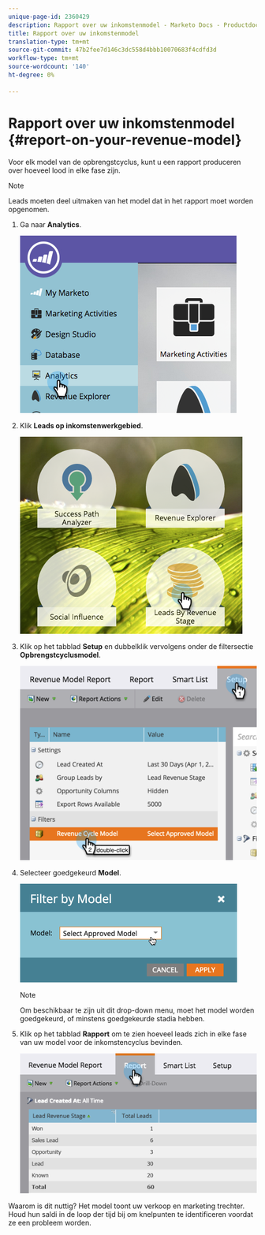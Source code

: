 ```yaml
---
unique-page-id: 2360429
description: Rapport over uw inkomstenmodel - Marketo Docs - Productdocumentatie
title: Rapport over uw inkomstenmodel
translation-type: tm+mt
source-git-commit: 47b2fee7d146c3dc558d4bbb10070683f4cdfd3d
workflow-type: tm+mt
source-wordcount: '140'
ht-degree: 0%

---
```



# Rapport over uw inkomstenmodel {#report-on-your-revenue-model}

Voor elk model van de opbrengstcyclus, kunt u een rapport produceren over hoeveel lood in elke fase zijn.

>[!NOTE]
>
>Leads moeten deel uitmaken van het model dat in het rapport moet worden opgenomen.

1. Ga naar **Analytics**.

   ![](assets/image2015-4-29-16-3a8-3a14.png)

1. Klik **Leads op inkomstenwerkgebied**.

   ![](assets/image2015-4-29-16-3a15-3a3.png)

1. Klik op het tabblad **Setup** en dubbelklik vervolgens onder de filtersectie **Opbrengstcyclusmodel**.

   ![](assets/image2015-4-29-16-3a37-3a57.png)

1. Selecteer goedgekeurd **Model**.

   ![](assets/image2015-4-29-16-3a40-3a34.png)

   >[!NOTE]
   >
   >Om beschikbaar te zijn uit dit drop-down menu, moet het model worden goedgekeurd, of minstens goedgekeurde stadia hebben.

1. Klik op het tabblad **Rapport** om te zien hoeveel leads zich in elke fase van uw model voor de inkomstencyclus bevinden.

   ![](assets/image2015-4-29-16-3a51-3a29.png)

Waarom is dit nuttig? Het model toont uw verkoop en marketing trechter. Houd hun saldi in de loop der tijd bij om knelpunten te identificeren voordat ze een probleem worden.
